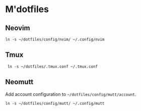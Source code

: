 # M'dotfiles

## Neovim

```
ln -s ~/dotfiles/config/nvim/ ~/.config/nvim
```

## Tmux

```
 ln -s ~/dotfiles/.tmux.conf ~/.tmux.conf
```

## Neomutt

Add account configuration to `~/dotfiles/config/mutt/account`.

```
ln -s ~/dotfiles/config/mutt/ ~/.config/mutt
```
